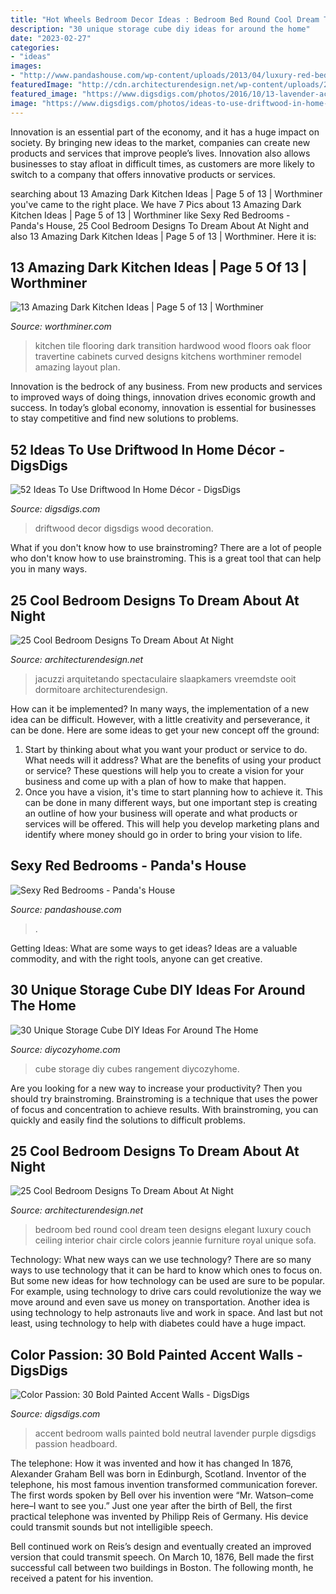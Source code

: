 ```yaml
---
title: "Hot Wheels Bedroom Decor Ideas : Bedroom Bed Round Cool Dream Teen Designs Elegant Luxury Couch Ceiling Interior Chair Circle Colors Jeannie Furniture Royal Unique Sofa"
description: "30 unique storage cube diy ideas for around the home"
date: "2023-02-27"
categories:
- "ideas"
images:
- "http://www.pandashouse.com/wp-content/uploads/2013/04/luxury-red-bedroom.jpg"
featuredImage: "http://cdn.architecturendesign.net/wp-content/uploads/2014/09/18-round-velvet-elegant-bed.jpg"
featured_image: "https://www.digsdigs.com/photos/2016/10/13-lavender-accent-wall-gives-this-neutral-bedroom-a-girlish-feel.jpg"
image: "https://www.digsdigs.com/photos/ideas-to-use-driftwood-in-home-decor-47.jpg"
---
```



Innovation is an essential part of the economy, and it has a huge impact on society. By bringing new ideas to the market, companies can create new products and services that improve people’s lives. Innovation also allows businesses to stay afloat in difficult times, as customers are more likely to switch to a company that offers innovative products or services.

	

		
searching about 13 Amazing Dark Kitchen Ideas | Page 5 of 13 | Worthminer you've came to the right place. We have 7 Pics about 13 Amazing Dark Kitchen Ideas | Page 5 of 13 | Worthminer like Sexy Red Bedrooms - Panda&#039;s House, 25 Cool Bedroom Designs To Dream About At Night and also 13 Amazing Dark Kitchen Ideas | Page 5 of 13 | Worthminer. Here it is:
		
    
## 13 Amazing Dark Kitchen Ideas | Page 5 Of 13 | Worthminer

<img loading=lazy src="http://www.worthminer.com/wp-content/uploads/2017/09/Kitchen-5.jpg" onerror="this.onerror=null;this.src='https://tse4.mm.bing.net/th?id=OIP._3q-mennBE2hMlaLak5zQQHaLJ&amp;pid=15.1';" alt="13 Amazing Dark Kitchen Ideas | Page 5 of 13 | Worthminer">

_Source: worthminer.com_

>kitchen tile flooring dark transition hardwood wood floors oak floor travertine cabinets curved designs kitchens worthminer remodel amazing layout plan. 

	

Innovation is the bedrock of any business. From new products and services to improved ways of doing things, innovation drives economic growth and success. In today’s global economy, innovation is essential for businesses to stay competitive and find new solutions to problems.

    
## 52 Ideas To Use Driftwood In Home Décor - DigsDigs

<img loading=lazy src="https://www.digsdigs.com/photos/ideas-to-use-driftwood-in-home-decor-47.jpg" onerror="this.onerror=null;this.src='https://tse4.mm.bing.net/th?id=OIP.PXKq9Jr7bHtfsqb_88v1qwAAAA&amp;pid=15.1';" alt="52 Ideas To Use Driftwood In Home Décor - DigsDigs">

_Source: digsdigs.com_

>driftwood decor digsdigs wood decoration. 

	

What if you don't know how to use brainstroming?
There are a lot of people who don't know how to use brainstroming. This is a great tool that can help you in many ways.

    
## 25 Cool Bedroom Designs To Dream About At Night

<img loading=lazy src="https://cdn.architecturendesign.net/wp-content/uploads/2014/09/17-romance-suite-hotel.jpg" onerror="this.onerror=null;this.src='https://tse3.mm.bing.net/th?id=OIP.dArfE73hVXE8GGnsl6aDRwHaE8&amp;pid=15.1';" alt="25 Cool Bedroom Designs To Dream About At Night">

_Source: architecturendesign.net_

>jacuzzi arquitetando spectaculaire slaapkamers vreemdste ooit dormitoare architecturendesign. 

	

How can it be implemented?
In many ways, the implementation of a new idea can be difficult. However, with a little creativity and perseverance, it can be done. Here are some ideas to get your new concept off the ground: 
1. Start by thinking about what you want your product or service to do. What needs will it address? What are the benefits of using your product or service? These questions will help you to create a vision for your business and come up with a plan of how to make that happen. 
2. Once you have a vision, it's time to start planning how to achieve it. This can be done in many different ways, but one important step is creating an outline of how your business will operate and what products or services will be offered. This will help you develop marketing plans and identify where money should go in order to bring your vision to life.

    
## Sexy Red Bedrooms - Panda&#039;s House

<img loading=lazy src="http://www.pandashouse.com/wp-content/uploads/2013/04/luxury-red-bedroom.jpg" onerror="this.onerror=null;this.src='https://tse1.mm.bing.net/th?id=OIP.TjHnLSsfLChtZOlaBUxYbwHaJQ&amp;pid=15.1';" alt="Sexy Red Bedrooms - Panda&#039;s House">

_Source: pandashouse.com_

>. 

	

Getting Ideas: What are some ways to get ideas?
Ideas are a valuable commodity, and with the right tools, anyone can get creative.

    
## 30 Unique Storage Cube DIY Ideas For Around The Home

<img loading=lazy src="https://diycozyhome.com/wp-content/uploads/2018/12/cube-storage-diy-2.jpg" onerror="this.onerror=null;this.src='https://tse3.mm.bing.net/th?id=OIP.-0EqDl1h2qzS2EAvqOqp_wHaD4&amp;pid=15.1';" alt="30 Unique Storage Cube DIY Ideas For Around The Home">

_Source: diycozyhome.com_

>cube storage diy cubes rangement diycozyhome. 

	

Are you looking for a new way to increase your productivity? Then you should try brainstroming. Brainstroming is a technique that uses the power of focus and concentration to achieve results. With brainstroming, you can quickly and easily find the solutions to difficult problems.

    
## 25 Cool Bedroom Designs To Dream About At Night

<img loading=lazy src="http://cdn.architecturendesign.net/wp-content/uploads/2014/09/18-round-velvet-elegant-bed.jpg" onerror="this.onerror=null;this.src='https://tse2.mm.bing.net/th?id=OIP.jitgndKbMNPfPxANAJ5B_AHaHa&amp;pid=15.1';" alt="25 Cool Bedroom Designs To Dream About At Night">

_Source: architecturendesign.net_

>bedroom bed round cool dream teen designs elegant luxury couch ceiling interior chair circle colors jeannie furniture royal unique sofa. 

	

Technology: What new ways can we use technology?
There are so many ways to use technology that it can be hard to know which ones to focus on. But some new ideas for how technology can be used are sure to be popular. For example, using technology to drive cars could revolutionize the way we move around and even save us money on transportation. Another idea is using technology to help astronauts live and work in space. And last but not least, using technology to help with diabetes could have a huge impact.

    
## Color Passion: 30 Bold Painted Accent Walls - DigsDigs

<img loading=lazy src="https://www.digsdigs.com/photos/2016/10/13-lavender-accent-wall-gives-this-neutral-bedroom-a-girlish-feel.jpg" onerror="this.onerror=null;this.src='https://tse1.mm.bing.net/th?id=OIP.yIo7-VIx_JTtsCtz1VMnZwHaLG&amp;pid=15.1';" alt="Color Passion: 30 Bold Painted Accent Walls - DigsDigs">

_Source: digsdigs.com_

>accent bedroom walls painted bold neutral lavender purple digsdigs passion headboard. 

	

The telephone: How it was invented and how it has changed
In 1876, Alexander Graham Bell was born in Edinburgh, Scotland. Inventor of the telephone, his most famous invention transformed communication forever. The first words spoken by Bell over his invention were “Mr. Watson–come here–I want to see you.” 
Just one year after the birth of Bell, the first practical telephone was invented by Philipp Reis of Germany. His device could transmit sounds but not intelligible speech. 

Bell continued work on Reis’s design and eventually created an improved version that could transmit speech. On March 10, 1876, Bell made the first successful call between two buildings in Boston. The following month, he received a patent for his invention.

